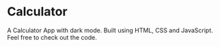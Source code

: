 # Calculator
A Calculator App with dark mode. Built using HTML, CSS and JavaScript. Feel free to check out the code.


